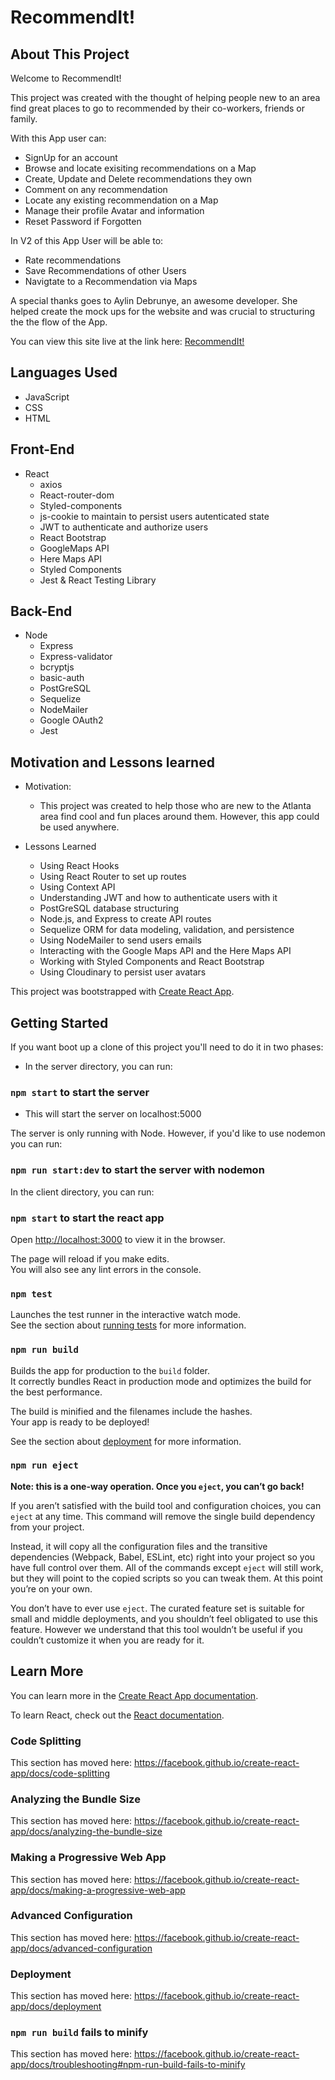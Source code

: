 # RecommendIt!

## About This Project

Welcome to RecommendIt!

This project was created with the thought of helping people new to an area find great places to go to recommended by their co-workers, friends or family.

With this App user can:

- SignUp for an account
- Browse and locate exisiting recommendations on a Map
- Create, Update and Delete recommendations they own
- Comment on any recommendation
- Locate any existing recommendation on a Map
- Manage their profile Avatar and information
- Reset Password if Forgotten

In V2 of this App User will be able to:

- Rate recommendations
- Save Recommendations of other Users
- Navigtate to a Recommendation via Maps

A special thanks goes to Aylin Debrunye, an awesome developer. She helped create the mock ups for the website and was crucial to structuring the the flow of the App.

You can view this site live at the link here: [RecommendIt! ](https://recommendit.netlify.com)

## Languages Used

- JavaScript
- CSS
- HTML

## Front-End

- React
  - axios
  - React-router-dom
  - Styled-components
  - js-cookie to maintain to persist users autenticated state
  - JWT to authenticate and authorize users
  - React Bootstrap
  - GoogleMaps API
  - Here Maps API
  - Styled Components
  - Jest & React Testing Library

## Back-End

- Node
  - Express
  - Express-validator
  - bcryptjs
  - basic-auth
  - PostGreSQL
  - Sequelize
  - NodeMailer
  - Google OAuth2
  - Jest

## Motivation and Lessons learned

- Motivation:

  - This project was created to help those who are new to the Atlanta area find cool and fun places around them. However, this app could be used anywhere.

- Lessons Learned

  - Using React Hooks
  - Using React Router to set up routes
  - Using Context API
  - Understanding JWT and how to authenticate users with it
  - PostGreSQL database structuring
  - Node.js, and Express to create API routes
  - Sequelize ORM for data modeling, validation, and persistence
  - Using NodeMailer to send users emails
  - Interacting with the Google Maps API and the Here Maps API
  - Working with Styled Components and React Bootstrap
  - Using Cloudinary to persist user avatars

This project was bootstrapped with [Create React App](https://github.com/facebook/create-react-app).

## Getting Started

If you want boot up a clone of this project you'll need to do it in two phases:

- In the server directory, you can run:

### `npm start` to start the server

- This will start the server on localhost:5000

The server is only running with Node. However, if you'd like to use nodemon you can run:

### `npm run start:dev` to start the server with nodemon

In the client directory, you can run:

### `npm start` to start the react app

Open [http://localhost:3000](http://localhost:3000) to view it in the browser.

The page will reload if you make edits.<br>
You will also see any lint errors in the console.

### `npm test`

Launches the test runner in the interactive watch mode.<br>
See the section about [running tests](https://facebook.github.io/create-react-app/docs/running-tests) for more information.

### `npm run build`

Builds the app for production to the `build` folder.<br>
It correctly bundles React in production mode and optimizes the build for the best performance.

The build is minified and the filenames include the hashes.<br>
Your app is ready to be deployed!

See the section about [deployment](https://facebook.github.io/create-react-app/docs/deployment) for more information.

### `npm run eject`

**Note: this is a one-way operation. Once you `eject`, you can’t go back!**

If you aren’t satisfied with the build tool and configuration choices, you can `eject` at any time. This command will remove the single build dependency from your project.

Instead, it will copy all the configuration files and the transitive dependencies (Webpack, Babel, ESLint, etc) right into your project so you have full control over them. All of the commands except `eject` will still work, but they will point to the copied scripts so you can tweak them. At this point you’re on your own.

You don’t have to ever use `eject`. The curated feature set is suitable for small and middle deployments, and you shouldn’t feel obligated to use this feature. However we understand that this tool wouldn’t be useful if you couldn’t customize it when you are ready for it.

## Learn More

You can learn more in the [Create React App documentation](https://facebook.github.io/create-react-app/docs/getting-started).

To learn React, check out the [React documentation](https://reactjs.org/).

### Code Splitting

This section has moved here: https://facebook.github.io/create-react-app/docs/code-splitting

### Analyzing the Bundle Size

This section has moved here: https://facebook.github.io/create-react-app/docs/analyzing-the-bundle-size

### Making a Progressive Web App

This section has moved here: https://facebook.github.io/create-react-app/docs/making-a-progressive-web-app

### Advanced Configuration

This section has moved here: https://facebook.github.io/create-react-app/docs/advanced-configuration

### Deployment

This section has moved here: https://facebook.github.io/create-react-app/docs/deployment

### `npm run build` fails to minify

This section has moved here: https://facebook.github.io/create-react-app/docs/troubleshooting#npm-run-build-fails-to-minify
